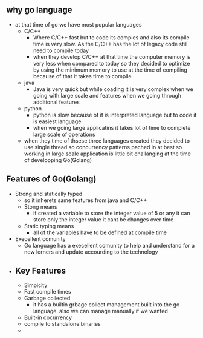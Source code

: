 ## why go language
-  at that time of go we have most popular languages 
    - C/C++
        - Where C/C++ fast but to code its comples and also its compile time is very slow. As the C/C++ has the lot of legacy code still need to compile today
        - when they develop C/C++ at that time the computer memory is very less when compared to today so they decided to optimize by using the minimum memory to use at the time of compiling because of that it takes time to compile
    - java
        - Java is very quick but while coading it is very complex when we going with large scale and features when we going through additional features
    - python
        - python is slow because of it is interpreted language but to code it is easiest language
        - when we going large applicatins it takes lot of time to complete large scale of operations
    - when they time of thsese three languages created they decided to use single thread so concurrency patterns pached in at best so working in large scale application is little bit challanging at the time of developping Go(Golang)

## Features of Go(Golang)
- Strong and statically typed
    - so it inherets same features from java and C/C++
    - Stong means 
        - if created a variable to store the integer value of 5 or any it can store only the integer value it cant be changes over time
    - Static typing means
        - all of the variables have to be defined at compile time 
- Execellent comunity
    - Go language has a execellent comunity to help and understand for a new lerners and update accourding to the technology
- ## Key Features
    - Simpicity
    - Fast compile times
    - Garbage collected 
        - it has a builtin grbage collect management built into the go language. also we can manage manually if we wanted
    - Built-in cocurrency
    - compile to standalone binaries
    - 